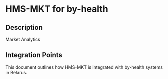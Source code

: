 # HMS-MKT for by-health

## Description

Market Analytics

## Integration Points

This document outlines how HMS-MKT is integrated with by-health systems in Belarus.
